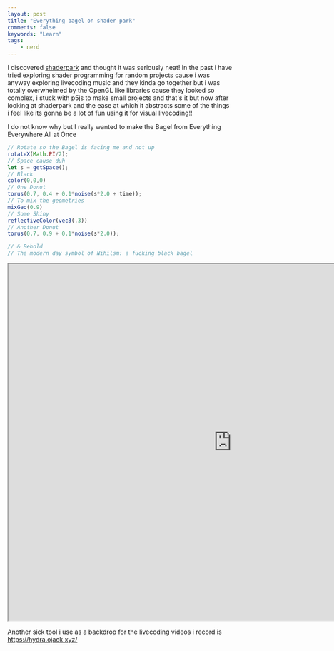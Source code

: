 ```yaml
---
layout: post
title: "Everything bagel on shader park"
comments: false
keywords: "Learn"
tags:
    - nerd
---
```



I discovered [shaderpark](https://shaderpark.com) and thought it was seriously neat! In the past i have tried exploring shader programming for random projects cause i was anyway exploring livecoding music and they kinda go together but i was totally overwhelmed by the OpenGL like libraries cause they looked so complex, i stuck with p5js to make small projects and that's it but now after looking at shaderpark and the ease at which it abstracts some of the things i feel like its gonna be a lot of fun using it for visual livecoding!!

I do not know why but I really wanted to make the Bagel from Everything Everywhere All at Once


```js
// Rotate so the Bagel is facing me and not up
rotateX(Math.PI/2);
// Space cause duh
let s = getSpace();
// Black
color(0,0,0)
// One Donut
torus(0.7, 0.4 + 0.1*noise(s*2.0 + time));
// To mix the geometries
mixGeo(0.9)
// Some Shiny
reflectiveColor(vec3(.3))
// Another Donut
torus(0.7, 0.9 + 0.1*noise(s*2.0));

// & Behold
// The modern day symbol of Nihilsm: a fucking black bagel
```

<p align="left">
<iframe class="" rel="nofollow" style="height: 800px; width:1000px;" 
      src="https://shaderpark.com/embed/-NlYYf0va-e5JONN7Vub"></iframe>
</p>

Another sick tool i use as a backdrop for the livecoding videos i record is <https://hydra.ojack.xyz/>
